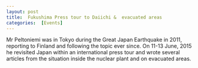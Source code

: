 ```yaml
---
layout: post 
title:  Fukushima Press tour to Daiichi &  evacuated areas 
categories:  [Events] 
---
```

Mr Peltoniemi was in Tokyo during the Great Japan Earthquake in 2011, reporting to Finland and following the topic ever since. On 11-13 June, 2015 he revisited Japan within an international press tour and wrote several articles from the situation inside the nuclear plant and on evacuated areas. 
